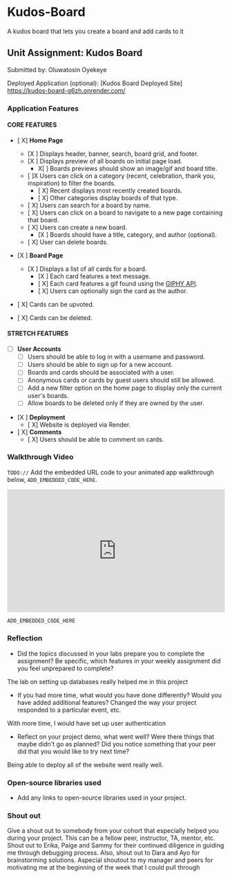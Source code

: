 # Kudos-Board
A kudos board that lets you create a board and add cards to it

## Unit Assignment: Kudos Board

Submitted by: Oluwatosin Oyekeye

Deployed Application (optional): [Kudos Board Deployed Site] https://kudos-board-g6zh.onrender.com/

### Application Features

#### CORE FEATURES

- [ X] **Home Page**
  - [X ] Displays header, banner, search, board grid, and footer.
  - [X ] Displays preview of all boards on initial page load.
    - X[ ] Boards previews should show an image/gif and board title.
  - [ ]X Users can click on a category (recent, celebration, thank you, inspiration) to filter the boards.
    - [ X] Recent displays most recently created boards.
    - [ X] Other categories display boards of that type.
  - [ X] Users can search for a board by name.
  - [ X] Users can click on a board to navigate to a new page containing that board.
  - [ X] Users can create a new board.
    - [X ] Boards should have a title, category, and author (optional).
  - [ X] User can delete boards.

- [X ] **Board Page**
  - [X ] Displays a list of all cards for a board.
    -  [X ] Each card features a text message.
    -  [ X] Each card features a gif found using the [GIPHY API](https://developers.giphy.com/docs/api/).
    -  [ X] Users can optionally sign the card as the author.
-   [ X] Cards can be upvoted.
-   [ X] Cards can be deleted.


#### STRETCH FEATURES


- [ ] **User Accounts**
  - [ ] Users should be able to log in with a username and password.
  - [ ] Users should be able to sign up for a new account.
  - [ ]  Boards and cards should be associated with a user.
    - [ ]  Anonymous cards or cards by guest users should still be allowed.
  - [ ] Add a new filter option on the home page to display only the current user's boards.
  - [ ] Allow boards to be deleted only if they are owned by the user.
- [X ] **Deployment**
  - [ X] Website is deployed via Render.
- [ X] **Comments**
  - [ X] Users should be able to comment on cards.


### Walkthrough Video

`TODO://` Add the embedded URL code to your animated app walkthrough below, `ADD_EMBEDDED_CODE_HERE`.
<div style="position: relative; padding-bottom: 56.25%; height: 0;">
    <iframe src="https://www.loom.com/embed/c92d98d621b34ddc920009b82748dd4d?sid=74ccc4ff-d740-4d74-a00f-a8e31d78526d" frameborder="0" webkitallowfullscreen mozallowfullscreen allowfullscreen style="position: absolute; top: 0; left: 0; width: 100%; height: 100%;"></iframe>
</div>

`ADD_EMBEDDED_CODE_HERE`

### Reflection

* Did the topics discussed in your labs prepare you to complete the assignment? Be specific, which features in your weekly assignment did you feel unprepared to complete?

The lab on setting up databases really helped me in this project

* If you had more time, what would you have done differently? Would you have added additional features? Changed the way your project responded to a particular event, etc.

With more time, I would have set up user authentication

* Reflect on your project demo, what went well? Were there things that maybe didn't go as planned? Did you notice something that your peer did that you would like to try next time?

Being able to deploy all of the website went really well.

### Open-source libraries used

- Add any links to open-source libraries used in your project.

### Shout out

Give a shout out to somebody from your cohort that especially helped you during your project. This can be a fellow peer, instructor, TA, mentor, etc.
 Shout out to Erika, Paige and Sammy for their continued diligence in guiding me through debugging process. Also, shout out to Dara and Ayo for brainstorming solutions.
 Aspecial shoutout to my manager and peers for motivating me at the beginning of the week that I could pull through
